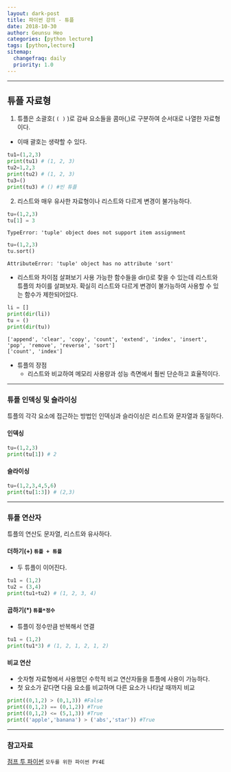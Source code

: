 ```yaml
---
layout: dark-post
title: 파이썬 강의 - 튜플
date: 2018-10-30
author: Geunsu Heo
categories: [python lecture]
tags: [python,lecture]
sitemap:
  changefraq: daily
  priority: 1.0
---
```


---
## 튜플 자료형
1. 튜플은 소괄호( `( )` )로 감싸 요소들을 콤마(,)로 구분하여 순서대로 나열한 자료형이다.
  - 이때 괄호는 생략할 수 있다.

```python
tu1=(1,2,3)
print(tu1) # (1, 2, 3)
tu2=1,2,3
print(tu2) # (1, 2, 3)
tu3=()
print(tu3) # () #빈 튜플
```

2. 리스트와 매우 유사한 자료형이나 리스트와 다르게 변경이 불가능하다.

```python
tu=(1,2,3)
tu[1] = 3
```
```                              
TypeError: 'tuple' object does not support item assignment
```

```python
tu=(1,2,3)
tu.sort()
```

```
AttributeError: 'tuple' object has no attribute 'sort'
```

- 리스트와 차이점 살펴보기
사용 가능한 함수들을 dir()로 찾을 수 있는데 리스트와 튜플의 차이를 살펴보자. 확실히 리스트와 다르게 변경이 불가능하여 사용할 수 있는 함수가 제한되어있다.  

```python
li = []
print(dir(li))
tu = ()
print(dir(tu))
```
```
['append', 'clear', 'copy', 'count', 'extend', 'index', 'insert', 'pop', 'remove', 'reverse', 'sort']
['count', 'index']
```

- 튜플의 장점
  - 리스트와 비교하여 메모리 사용량과 성능 측면에서 훨씬 단순하고 효율적이다.
  
---
### 튜플 인덱싱 및 슬라이싱
튜플의 각각 요소에 접근하는 방법인 인덱싱과 슬라이싱은 리스트와 문자열과 동일하다.
#### 인덱싱

```python
tu=(1,2,3)
print(tu[1]) # 2
```
#### 슬라이싱

```python
tu=(1,2,3,4,5,6)
print(tu[1:3]) # (2,3)
```

---
### 튜플 연산자
튜플의 연산도 문자열, 리스트와 유사하다.
#### 더하기(+) `튜플 + 튜플`
- 두 튜플이 이어진다.

```python
tu1 = (1,2)
tu2 = (3,4)
print(tu1+tu2) # (1, 2, 3, 4)
```
#### 곱하기(\*) `튜플*정수`
- 튜플이 정수만큼 반복해서 연결

```python
tu1 = (1,2)
print(tu1*3) # (1, 2, 1, 2, 1, 2)
```

#### 비교 연산
- 숫자형 자료형에서 사용했던 수학적 비교 연산자들을 튜플에 사용이 가능하다.
- 첫 요소가 같다면 다음 요소를 비교하며 다른 요소가 나타날 때까지 비교

```python
print((0,1,2) > (0,1,3)) #False
print((0,1,2) == (0,1,2)) #True
print((0,1,2) <= (5,1,3)) #True
print(('apple','banana') > ('abs','star')) #True
``` 

---
### 참고자료
[점프 투 파이썬](https://wikidocs.net/15)
`모두를 위한 파이썬 PY4E`
